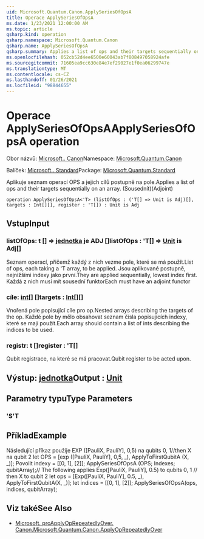 ```yaml
---
uid: Microsoft.Quantum.Canon.ApplySeriesOfOpsA
title: Operace ApplySeriesOfOpsA
ms.date: 1/23/2021 12:00:00 AM
ms.topic: article
qsharp.kind: operation
qsharp.namespace: Microsoft.Quantum.Canon
qsharp.name: ApplySeriesOfOpsA
qsharp.summary: Applies a list of ops and their targets sequentially on an array. (Adjoint)
ms.openlocfilehash: 052cb52d4ee6500e60043ab7f808497058924afe
ms.sourcegitcommit: 71605ea9cc630e84e7ef29027e1f0ea06299747e
ms.translationtype: MT
ms.contentlocale: cs-CZ
ms.lasthandoff: 01/26/2021
ms.locfileid: "98844655"
---
```

# <a name="applyseriesofopsa-operation"></a><span data-ttu-id="9b804-102">Operace ApplySeriesOfOpsA</span><span class="sxs-lookup"><span data-stu-id="9b804-102">ApplySeriesOfOpsA operation</span></span>

<span data-ttu-id="9b804-103">Obor názvů: [Microsoft.. Canon](xref:Microsoft.Quantum.Canon)</span><span class="sxs-lookup"><span data-stu-id="9b804-103">Namespace: [Microsoft.Quantum.Canon](xref:Microsoft.Quantum.Canon)</span></span>

<span data-ttu-id="9b804-104">Balíček: [Microsoft.. Standard](https://nuget.org/packages/Microsoft.Quantum.Standard)</span><span class="sxs-lookup"><span data-stu-id="9b804-104">Package: [Microsoft.Quantum.Standard](https://nuget.org/packages/Microsoft.Quantum.Standard)</span></span>


<span data-ttu-id="9b804-105">Aplikuje seznam operací OPS a jejich cílů postupně na pole.</span><span class="sxs-lookup"><span data-stu-id="9b804-105">Applies a list of ops and their targets sequentially on an array.</span></span> <span data-ttu-id="9b804-106">(Sousednít)</span><span class="sxs-lookup"><span data-stu-id="9b804-106">(Adjoint)</span></span>

```qsharp
operation ApplySeriesOfOpsA<'T> (listOfOps : ('T[] => Unit is Adj)[], targets : Int[][], register : 'T[]) : Unit is Adj
```


## <a name="input"></a><span data-ttu-id="9b804-107">Vstup</span><span class="sxs-lookup"><span data-stu-id="9b804-107">Input</span></span>

### <a name="listofops--t--unit--is-adj"></a><span data-ttu-id="9b804-108">listOfOps: t [] => [jednotka](xref:microsoft.quantum.lang-ref.unit)  je ADJ []</span><span class="sxs-lookup"><span data-stu-id="9b804-108">listOfOps : 'T[] => [Unit](xref:microsoft.quantum.lang-ref.unit)  is Adj[]</span></span>

<span data-ttu-id="9b804-109">Seznam operací, přičemž každý z nich vezme pole, které se má použít.</span><span class="sxs-lookup"><span data-stu-id="9b804-109">List of ops, each taking a 'T array, to be applied.</span></span> <span data-ttu-id="9b804-110">Jsou aplikované postupně, nejnižšími indexy jako první.</span><span class="sxs-lookup"><span data-stu-id="9b804-110">They are applied sequentially, lowest index first.</span></span>
<span data-ttu-id="9b804-111">Každá z nich musí mít sousední funktor</span><span class="sxs-lookup"><span data-stu-id="9b804-111">Each must have an adjoint functor</span></span>


### <a name="targets--int"></a><span data-ttu-id="9b804-112">cíle: [int](xref:microsoft.quantum.lang-ref.int)[] []</span><span class="sxs-lookup"><span data-stu-id="9b804-112">targets : [Int](xref:microsoft.quantum.lang-ref.int)[][]</span></span>

<span data-ttu-id="9b804-113">Vnořená pole popisující cíle pro op.</span><span class="sxs-lookup"><span data-stu-id="9b804-113">Nested arrays describing the targets of the op.</span></span> <span data-ttu-id="9b804-114">Každé pole by mělo obsahovat seznam čísla popisujících indexy, které se mají použít.</span><span class="sxs-lookup"><span data-stu-id="9b804-114">Each array should contain a list of ints describing the indices to be used.</span></span>


### <a name="register--t"></a><span data-ttu-id="9b804-115">registr: t []</span><span class="sxs-lookup"><span data-stu-id="9b804-115">register : 'T[]</span></span>

<span data-ttu-id="9b804-116">Qubit registrace, na které se má pracovat.</span><span class="sxs-lookup"><span data-stu-id="9b804-116">Qubit register to be acted upon.</span></span>



## <a name="output--unit"></a><span data-ttu-id="9b804-117">Výstup: [jednotka](xref:microsoft.quantum.lang-ref.unit)</span><span class="sxs-lookup"><span data-stu-id="9b804-117">Output : [Unit](xref:microsoft.quantum.lang-ref.unit)</span></span>



## <a name="type-parameters"></a><span data-ttu-id="9b804-118">Parametry typu</span><span class="sxs-lookup"><span data-stu-id="9b804-118">Type Parameters</span></span>

### <a name="t"></a><span data-ttu-id="9b804-119">'S</span><span class="sxs-lookup"><span data-stu-id="9b804-119">'T</span></span>



## <a name="example"></a><span data-ttu-id="9b804-120">Příklad</span><span class="sxs-lookup"><span data-stu-id="9b804-120">Example</span></span>

<span data-ttu-id="9b804-121">Následující příkaz použije EXP ([PauliX, PauliY], 0,5) na qubits 0, 1//then X na qubit 2 let OPS = [exp ([PauliX, PauliY], 0,5, _), ApplyToFirstQubitA (X, _)]; Povolit indexy = [[0, 1], [2]]; ApplySeriesOfOpsA (OPS; Indexes; qubitArray);</span><span class="sxs-lookup"><span data-stu-id="9b804-121">// The following applies Exp([PauliX, PauliY], 0.5) to qubits 0, 1 // then X to qubit 2 let ops = [Exp([PauliX, PauliY], 0.5, _), ApplyToFirstQubitA(X, _)]; let indices = [[0, 1], [2]]; ApplySeriesOfOpsA(ops, indices, qubitArray);</span></span>

## <a name="see-also"></a><span data-ttu-id="9b804-122">Viz také</span><span class="sxs-lookup"><span data-stu-id="9b804-122">See Also</span></span>

- [<span data-ttu-id="9b804-123">Microsoft. proApplyOpRepeatedlyOver. Canon.</span><span class="sxs-lookup"><span data-stu-id="9b804-123">Microsoft.Quantum.Canon.ApplyOpRepeatedlyOver</span></span>](xref:Microsoft.Quantum.Canon.ApplyOpRepeatedlyOver)